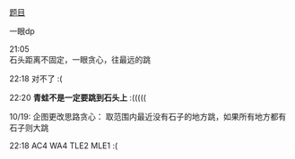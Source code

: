 [题目](https://www.luogu.com.cn/problem/P1052)

一眼dp

21:05  
石头距离不固定，一眼贪心，往最远的跳

22:18
对不了 :(

22:20
**青蛙不是一定要跳到石头上**
:(((((

10/19:
企图更改思路贪心：
取范围内最近没有石子的地方跳，如果所有地方都有石子则大跳

22:18
AC4
WA4
TLE2
MLE1
:(

